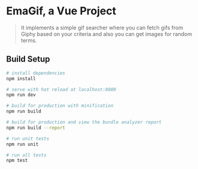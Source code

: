 # EmaGif, a Vue Project

> It implements a simple gif searcher where you can fetch gifs from Giphy based on your criteria and also you can get images for random terms.

## Build Setup

``` bash
# install dependencies
npm install

# serve with hot reload at localhost:8080
npm run dev

# build for production with minification
npm run build

# build for production and view the bundle analyzer report
npm run build --report

# run unit tests
npm run unit

# run all tests
npm test


